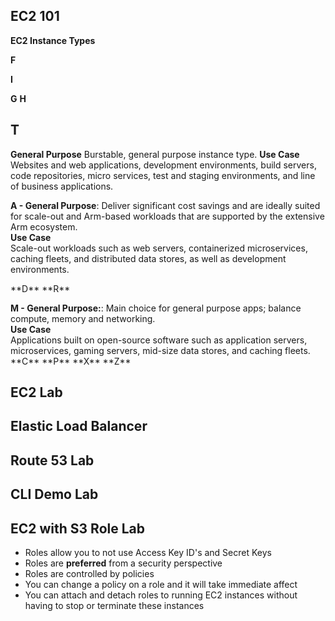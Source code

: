 ## EC2 101

**EC2 Instance Types**

**F** 

**I**

**G**
**H**
## T
**General Purpose**
Burstable, general purpose instance type.
**Use Case** 
Websites and web applications, development environments, build servers, code repositories, micro services, test and staging environments, and line of business applications.  </p>
<p>
 <strong>A - General Purpose</strong>: Deliver significant cost savings and are ideally suited for scale-out and Arm-based workloads that are supported by the extensive Arm ecosystem. </br>
  <strong>Use Case</strong></br>
  Scale-out workloads such as web servers, containerized microservices, caching fleets, and distributed data stores, as well as development environments.</p>
**D**
**R**
<p><strong>M - General Purpose:</strong>: Main choice for general purpose apps; balance compute, memory and networking.  </br>
<strong>Use Case </strong> </br>
  Applications built on open-source software such as application servers, microservices, gaming servers, mid-size data stores, and caching fleets.
**C**
**P**
**X**
**Z**

## EC2 Lab
## Elastic Load Balancer
## Route 53 Lab
## CLI Demo Lab
## EC2 with S3 Role Lab
- Roles allow you to not use Access Key ID's and Secret Keys
- Roles are **preferred** from a security perspective
- Roles are controlled by policies
- You can change a policy on a role and it will take immediate affect
- You can attach and detach roles to running EC2 instances without having to stop or terminate these instances


